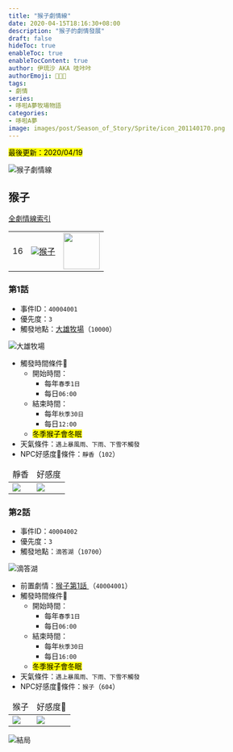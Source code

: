 ```yaml
---
title: "猴子劇情線"
date: 2020-04-15T18:16:30+08:00
description: "猴子的劇情發展"
draft: false
hideToc: true
enableToc: true
enableTocContent: true
author: 伊琉沙 AKA 哇咔咔
authorEmoji: 👩🏿‍🚀
tags: 
- 劇情
series:
- 哆啦A夢牧場物語
categories:
- 哆啦A夢
image: images/post/Season_of_Story/Sprite/icon_201140170.png
---
```

<mark>最後更新：2020/04/19</mark>

![猴子劇情線](/images/post/Season_of_Story/Texture2D/EventImage_3003.png)
## 猴子
[全劇情線索引](../doraemon-story-index/#劇情線)
<table>
    <tr>
        <td>16</td>
        <td align="center"><a href="../doraemon-story-16"><img src= "/images/post/Season_of_Story/Sprite/icon_201140170.png">猴子</a></td>
        <td align="center"><img width="72px" src= "/images/post/Season_of_Story/Sprite/icon_201046000.png"></td>
    </tr>
</table>

### 第1話 
+ 事件ID：`40004001`
+ 優先度：`3`
+ 觸發地點：[大雄牧場](../doraemon-story-map-10000-nobita-farm)（`10000`）

![大雄牧場](/images/post/Season_of_Story/Map/10000.png)
+ 觸發時間條件📆
    + 開始時間：
        + 每年`春季1日`
        + 每日`06:00`
    + 結束時間：
        + 每年`秋季30日`
        + 每日`12:00`
    + <mark>冬季猴子會冬眠</mark>
+ 天氣條件：`遇上暴風雨、下雨、下雪不觸發`
+ NPC好感度💝條件：`靜香`（`102`）
<table>
    <thead>
        <tr>
            <td align="center">靜香</td>
            <td align="center">好感度</td>
        </tr>
    </thead>
    <tr>
        <td><img src= "/images/post/Season_of_Story/Sprite/icon_201041020.png"></td>
        <td><img src= "/images/post/Season_of_Story/Sprite/icon_201060030.png"></td>
    </tr>
</table>

### 第2話 
+ 事件ID：`40004002`
+ 優先度：`3`
+ 觸發地點：`滴答湖`（`10700`）

![滴答湖](/images/post/Season_of_Story/Map/10700.png)
+ 前置劇情：[猴子第1話 ](#第1話-)（`40004001`）
+ 觸發時間條件📆
    + 開始時間：
        + 每年`春季1日`
        + 每日`06:00`
    + 結束時間：
        + 每年`秋季30日`
        + 每日`16:00`
    + <mark>冬季猴子會冬眠</mark>
+ 天氣條件：`遇上暴風雨、下雨、下雪不觸發`
+ NPC好感度💝條件：`猴子`（`604`）
<table>
    <thead>
        <tr>
            <td align="center">猴子</td>
            <td align="center">好感度💝</td>
        </tr>
    </thead>
    <tr>
        <td><img src= "/images/post/Season_of_Story/Sprite/icon_201046040.png"></td>
        <td><img src= "/images/post/Season_of_Story/Sprite/icon_201060060.png"></td>
    </tr>
</table>

![結局](/images/post/Season_of_Story/Texture2D/EventImage_3003.png)